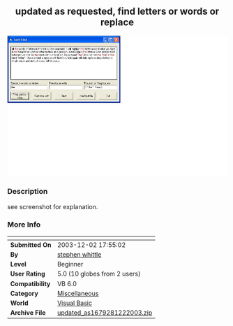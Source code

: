 ﻿<div align="center">

## updated as requested, find letters or words or replace

<img src="PIC20031221754477975.JPG">
</div>

### Description

see screenshot for explanation.
 
### More Info
 


<span>             |<span>
---                |---
**Submitted On**   |2003-12-02 17:55:02
**By**             |[stephen whittle](https://github.com/Planet-Source-Code/PSCIndex/blob/master/ByAuthor/stephen-whittle.md)
**Level**          |Beginner
**User Rating**    |5.0 (10 globes from 2 users)
**Compatibility**  |VB 6\.0
**Category**       |[Miscellaneous](https://github.com/Planet-Source-Code/PSCIndex/blob/master/ByCategory/miscellaneous__1-1.md)
**World**          |[Visual Basic](https://github.com/Planet-Source-Code/PSCIndex/blob/master/ByWorld/visual-basic.md)
**Archive File**   |[updated\_as1679281222003\.zip](https://github.com/Planet-Source-Code/stephen-whittle-updated-as-requested-find-letters-or-words-or-replace__1-50269/archive/master.zip)









